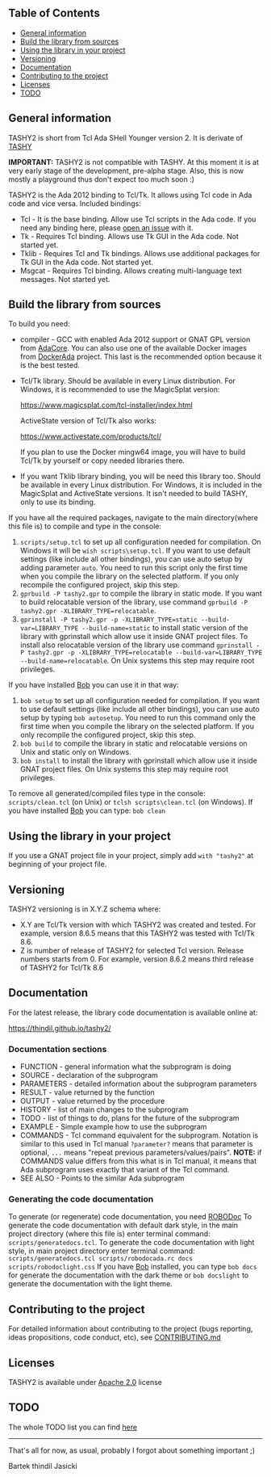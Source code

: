 ## Table of Contents
* [General information](#General-information)
* [Build the library from sources](#Build-the-library-from-sources)
* [Using the library in your project](#Using-the-library-in-your-project)
* [Versioning](#Versioning)
* [Documentation](#Documentation)
* [Contributing to the project](#Contributing-to-the-project)
* [Licenses](#Licenses)
* [TODO](#TODO)

## General information

TASHY2 is short from Tcl Ada SHell Younger version 2. It is derivate of
[TASHY](https://github.com/thindil/tashy)

**IMPORTANT:** TASHY2 is not compatible with TASHY. At this moment it is at
very early stage of the development, pre-alpha stage. Also, this is now
mostly a playground thus don't expect too much soon :)

TASHY2 is the Ada 2012 binding to Tcl/Tk. It allows using Tcl code in Ada code
and vice versa. Included bindings:

* Tcl - It is the base binding. Allow use Tcl scripts in the Ada code.
  If you need any binding here, please [open an issue](https://github.com/thindil/tashy2/issues/new) with it.
* Tk - Requires Tcl binding. Allows use Tk GUI in the Ada code. Not started
  yet.
* Tklib - Requires Tcl and Tk bindings. Allows use additional packages for
  Tk GUI in the Ada code. Not started yet.
* Msgcat - Requires Tcl binding. Allows creating multi-language text messages.
  Not started yet.

## Build the library from sources

To build you need:

* compiler - GCC with enabled Ada 2012 support or GNAT GPL version from [AdaCore](https://www.adacore.com/download/).
  You can also use one of the available Docker images from [DockerAda](https://github.com/thindil/dockerada)
  project. This last is the recommended option because it is the best tested.

* Tcl/Tk library. Should be available in every Linux distribution. For
  Windows, it is recommended to use the MagicSplat version:

  https://www.magicsplat.com/tcl-installer/index.html

  ActiveState version of Tcl/Tk also works:

  https://www.activestate.com/products/tcl/

  If you plan to use the Docker mingw64 image, you will have to build Tcl/Tk
  by yourself or copy needed libraries there.

* If you want Tklib library binding, you will be need this library too. Should
  be available in every Linux distribution. For Windows, it is included in the
  MagicSplat and ActiveState versions. It isn't needed to build TASHY, only to
  use its binding.

If you have all the required packages, navigate to the main directory(where
this file is) to compile and type in the console:

1. `scripts/setup.tcl` to set up all configuration needed for compilation.
   On Windows it will be `wish scripts\setup.tcl`. If you want to use default
   settings (like include all other bindings), you can use auto setup by
   adding parameter `auto`. You need to run this script only the first time
   when you compile the library on the selected platform. If you only
   recompile the configured project, skip this step.
2. `gprbuild -P tashy2.gpr` to compile the library in static mode. If you want
   to build relocatable version of the library, use command
   `gprbuild -P tashy2.gpr -XLIBRARY_TYPE=relocatable`.
3. `gprinstall -P tashy2.gpr -p -XLIBRARY_TYPE=static --build-var=LIBRARY_TYPE --build-name=static`
   to install static version of the library with gprinstall which allow use
   it inside GNAT project files. To install also relocatable version of the
   library use command
   `gprinstall -P tashy2.gpr -p -XLIBRARY_TYPE=relocatable --build-var=LIBRARY_TYPE --build-name=relocatable`.
   On Unix systems this step may require root privileges.

If you have installed [Bob](https://github.com/thindil/bob) you can use it in
that way:

1. `bob setup` to set up all configuration needed for compilation. If you want
    to use default settings (like include all other bindings), you can use
    auto setup by typing `bob autosetup`. You need to run this command only
    the first time when you compile the library on the selected platform. If
    you only recompile the configured project, skip this step.
2. `bob build` to compile the library in static and relocatable versions on
   Unix and static only on Windows.
3. `bob install` to install the library with gprinstall which allow use it
   inside GNAT project files. On Unix systems this step may require root
   privileges.

To remove all generated/compiled files type in the console:
`scripts/clean.tcl` (on Unix) or `tclsh scripts\clean.tcl` (on Windows).
If you have installed [Bob](https://github.com/thindil/bob) you can type:
`bob clean`

## Using the library in your project

If you use a GNAT project file in your project, simply add `with "tashy2"` at
beginning of your project file.

## Versioning

TASHY2 versioning is in X.Y.Z schema where:

* X.Y are Tcl/Tk version with which TASHY2 was created and tested. For example,
  version 8.6.5 means that this TASHY2 was tested with Tcl/Tk 8.6.
* Z is number of release of TASHY2 for selected Tcl version. Release numbers
  starts from 0. For example, version 8.6.2 means third release of TASHY2 for
  Tcl/Tk 8.6

## Documentation

For the latest release, the library code documentation is available online at:

https://thindil.github.io/tashy2/

### Documentation sections

* FUNCTION   - general information what the subprogram is doing
* SOURCE     - declaration of the subprogram
* PARAMETERS - detailed information about the subprogram parameters
* RESULT     - value returned by the function
* OUTPUT     - value returned by the procedure
* HISTORY    - list of main changes to the subprogram
* TODO       - list of things to do, plans for the future of the subprogram
* EXAMPLE    - Simple example how to use the subprogram
* COMMANDS   - Tcl command equivalent for the subprogram. Notation is similar
  to this used in Tcl manual `?parameter?` means that parameter is optional,
  `...` means "repeat previous parameters/values/pairs". **NOTE:** if COMMANDS
  value differs from this what is in Tcl manual, it means that Ada subprogram
  uses exactly that variant of the Tcl command.
* SEE ALSO   - Points to the similar Ada subprogram

### Generating the code documentation

To generate (or regenerate) code documentation, you need [ROBODoc](https://rfsber.home.xs4all.nl/Robo/)
To generate the code documentation with default dark style, in the main project
directory (where this file is) enter terminal command: `scripts/generatedocs.tcl`.
To generate the code documentation with light style, in main project directory
enter terminal command: `scripts/generatedocs.tcl scripts/robodocada.rc docs scripts/robodoclight.css`
If you have [Bob](https://github.com/thindil/bob) installed, you can type
`bob docs` for generate the documentation with the dark theme or `bob docslight`
to generate the documentation with the light theme.

## Contributing to the project

For detailed information about contributing to the project (bugs reporting,
ideas propositions, code conduct, etc), see [CONTRIBUTING.md](CONTRIBUTING.md)

## Licenses

TASHY2 is available under [Apache 2.0](LICENSE-2.0.txt) license

## TODO

The whole TODO list you can find [here](https://github.com/thindil/tashy2/projects/1)

----

That's all for now, as usual, probably I forgot about something important ;)

Bartek thindil Jasicki
